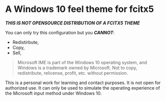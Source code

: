# A Windows 10 feel theme for fcitx5

***THIS IS NOT OPENSOURCE DISTRIBUTION OF A FCITX5 THEME***

You can only try this configuration but you ***CANNOT***:
- Redistirbute,
- Copy,
- Sell,

> Microsoft IME is part of the Windows 10 operating system, and Windows is a trademark owned by Microsoft. Not to copy, redistribute, relicense, profit, etc. without permission.

This is a personal work for learning and contact purposes. It is not open for authorized use. It can only be used to simulate the operating experience of the Microsoft input method under Windows 10.
